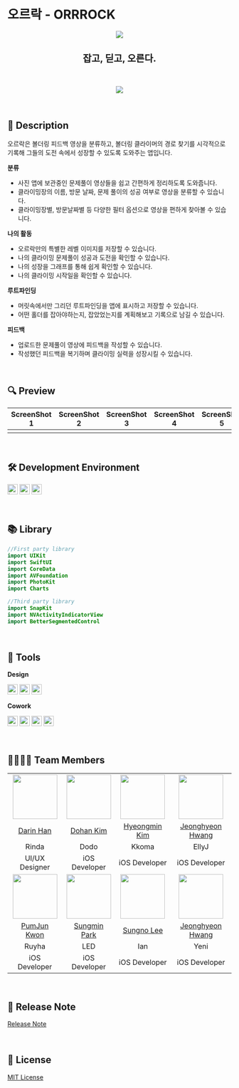 # 오르락 - ORRROCK

<div align="center">
<img src="https://user-images.githubusercontent.com/45965405/205446739-0f589b0a-24e0-4efa-ab9e-1b31da197b2d.PNG">
  
<br>
  
## 잡고, 딛고, 오른다.
  
<br>
  
[<img src="https://user-images.githubusercontent.com/45965405/205446355-c6aad012-00ae-4f87-aaa1-3e94f15f2268.svg">](https://apps.apple.com/kr/app/orrrock/id6444023093)
  
</div>
  
<br>
  
## 📝 Description
  
오르락은 볼더링 피드백 영상을 분류하고, 볼더링 클라이머의 경로 찾기를 시각적으로 기록해 그들의 도전 속에서 성장할 수 있도록 도와주는 앱입니다.  
  
**분류**  
- 사진 앱에 보관중인 문제풀이 영상들을 쉽고 간편하게 정리하도록 도와줍니다.
- 클라이밍장의 이름, 방문 날짜, 문제 풀이의 성공 여부로 영상을 분류할 수 있습니다.
- 클라이밍장별, 방문날짜별 등 다양한 필터 옵션으로 영상을 편하게 찾아볼 수 있습니다.

**나의 활동**
- 오르락만의 특별한 레벨 이미지를 저장할 수 있습니다.
- 나의 클라이밍 문제풀이 성공과 도전을 확인할 수 있습니다.
- 나의 성장을 그래프를 통해 쉽게 확인할 수 있습니다.
- 나의 클라이밍 시작일을 확인할 수 있습니다.

**루트파인딩**
- 머릿속에서만 그리던 루트파인딩을 앱에 표시하고 저장할 수 있습니다.
- 어떤 홀더를 잡아야하는지, 잡았었는지를 계획해보고 기록으로 남길 수 있습니다.

**피드백**
- 업로드한 문제풀이 영상에 피드백을 작성할 수 있습니다.
- 작성했던 피드백을 복기하며 클라이밍 실력을 성장시킬 수 있습니다.
    
<br>
  
## 🔍 Preview
  
|ScreenShot 1|ScreenShot 2|ScreenShot 3|ScreenShot 4|ScreenShot 5|
|:---:|:---:|:---:|:---:|:---:|
||||||||
  
<br>
  
## 🛠 Development Environment

<img height="23" alt="ios badge" src="https://img.shields.io/badge/iOS-16.0+-silver">  <img height="23" alt="xcode badge" src="https://img.shields.io/badge/Xcode-14.0.1-blue">  <img height="23" alt="swift badge" src="https://img.shields.io/badge/Swift-5.7.1-orange"> 
  
<br>
  
## 📚 Library

```swift
//First party library
import UIKit
import SwiftUI
import CoreData
import AVFoundation
import PhotoKit
import Charts

//Third party library
import SnapKit
import NVActivityIndicatorView
import BetterSegmentedControl
```
  
<br>
  
## 🧰 Tools
  
**Design**  
  
<img height="23" src="https://img.shields.io/badge/Sketch-F7B500?style=plastic&logo=Sketch&logoColor=white"/>  <img height="23" src="https://img.shields.io/badge/Figma-F24E1E?style=plastic&logo=Figma&logoColor=white"/>  <img height="23" src="https://img.shields.io/badge/Illustrator-FF9A00?style=plastic&logo=Adobe Illustrator&logoColor=white"/>

**Cowork**  

<img height="23" src="https://img.shields.io/badge/GitHub-181717?style=plastic&logo=GitHub&logoColor=white"/>  <img height="23" src="https://img.shields.io/badge/Notion-FFFFFF?style=plastic&logo=Notion&logoColor=black"/>  <img height="23" src="https://img.shields.io/badge/Miro-F2CA02?style=plastic&logo=Miro&logoColor=black"/>  <img height="23" src="https://img.shields.io/badge/FigJam-F24E1E?style=plastic&logo=Figma&logoColor=white"/>
  
<br>
  
## 👨‍👩‍👧‍👦 Team Members
  
<table width=“800”>
  <tr align=center>
    <td><img src="https://github.com/drin131.png" width="100" height="100"/></td>
    <td><img src="https://github.com/commitcomplete.png" width="100" height="100"/></td>
    <td><img src="https://github.com/hminkim.png" width="100" height="100"/></td>
    <td><img src="https://github.com/jeong-hyeonHwang.png" width="100" height="100"/></td>
  </tr>
  <tr align=center>
    <td><A href="https://github.com/drin131">Darin Han</A></td>
    <td><A href="https://github.com/commitcomplete">Dohan Kim</A></td>
    <td><A href="https://github.com/hminkim">Hyeongmin Kim</A></td>
    <td><A href="https://github.com/jeong-hyeonHwang">Jeonghyeon Hwang</A></td>
  </tr>
  <tr align=center>
    <td>Rinda</td>
    <td>Dodo</td>
    <td>Kkoma</td>
    <td>EllyJ</td>
  </tr>
  <tr align=center>
    <td>UI/UX Designer</td>
    <td>iOS Developer</td>
    <td>iOS Developer</td>
    <td>iOS Developer</td>
  </tr>
  <tr align=center>
    <td><img src="https://github.com/RuyHa.png" width="100" height="100"/></td>
    <td><img src="https://github.com/sm-amoled.png" width="100" height="100"/></td>
    <td><img src="https://github.com/LeeSungNo-ian.png" width="100" height="100"/></td>
    <td><img src="https://github.com/yeniful.png" width="100" height="100"/></td>
  </tr>
  <tr align=center>
    <td><A href="https://github.com/RuyHa">PumJun Kwon</A></td>
    <td><A href="https://github.com/sm-amoled">Sungmin Park</A></td>
    <td><A href="https://github.com/LeeSungNo-ian">Sungno Lee</A></td>
    <td><A href="https://github.com/yeniful">Jeonghyeon Hwang</A></td>
  </tr>
  <tr align=center>
    <td>Ruyha</td>
    <td>LED</td>
    <td>Ian</td>
    <td>Yeni</td>
  </tr>
  <tr align=center>
    <td>iOS Developer</td>
    <td>iOS Developer</td>
    <td>iOS Developer</td>
    <td>iOS Developer</td>
  </tr>
</table>
  
<br>
  
## 🚀 Release Note  
  
[Release Note](https://github.com/DeveloperAcademy-POSTECH/MacC-TEAM-8bit/wiki/Release)
  
<br>
  
## 🪪 License
  
[MIT License](https://github.com/DeveloperAcademy-POSTECH/MacC-TEAM-8bit/blob/develop/LICENSE)
    
    
    
    
    
    
    
